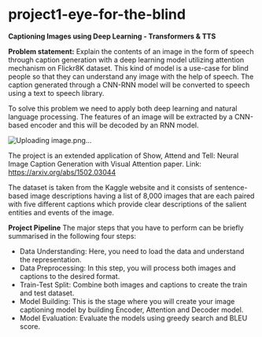 # project1-eye-for-the-blind
**Captioning Images using Deep Learning - Transformers &amp; TTS**

**Problem statement:** Explain the contents of an image in the form of speech through caption generation with a deep learning model utilizing attention mechanism on Flickr8K dataset. This kind of model is a use-case for blind people so that they can understand any image with the help of speech. The caption generated through a CNN-RNN model will be converted to speech using a text to speech library. 

To solve this problem we need to apply both deep learning and natural language processing. The features of an image will be extracted by a CNN-based encoder and this will be decoded by an RNN model.

![Uploading image.png…]()


The project is an extended application of Show, Attend and Tell: Neural Image Caption Generation with Visual Attention paper.
Link: https://arxiv.org/abs/1502.03044

The dataset is taken from the Kaggle website and it consists of sentence-based image descriptions having a list of 8,000 images that are each paired with five different captions which provide clear descriptions of the salient entities and events of the image.

**Project Pipeline**
The major steps that you have to perform can be briefly summarised in the following four steps:

- Data Understanding: Here, you need to load the data and understand the representation.
- Data Preprocessing: In this step, you will process both images and captions to the desired format.
- Train-Test Split: Combine both images and captions to create the train and test dataset.
- Model Building: This is the stage where you will create your image captioning model by building Encoder, Attention and Decoder model.
- Model Evaluation: Evaluate the models using greedy search and BLEU score.
